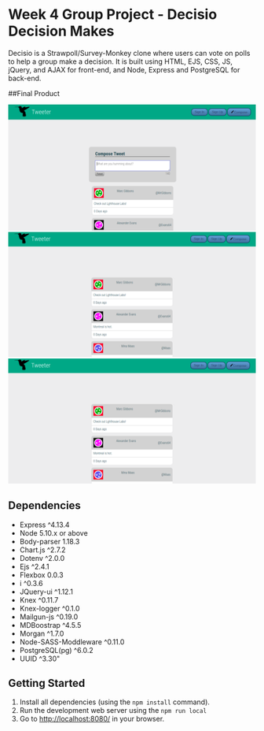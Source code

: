 # Week 4 Group Project - Decisio Decision Makes

Decisio is a Strawpoll/Survey-Monkey clone where users can vote on polls to help a group make a decision.
It is built using HTML, EJS, CSS, JS, jQuery, and AJAX for front-end, and Node, Express and PostgreSQL for back-end.

##Final Product

!["Screenshot of Create Poll page"](https://github.com/IA-n7/tweeter/blob/master/docs/tweet-box.png?raw=true)
!["Screenshot of Poll Index page"](https://github.com/IA-n7/tweeter/blob/master/docs/tweets.png?raw=true)
!["Screenshot of Voting page"](https://github.com/IA-n7/tweeter/blob/master/docs/tweets.png?raw=true)


## Dependencies

- Express ^4.13.4
- Node 5.10.x or above
- Body-parser 1.18.3
- Chart.js ^2.7.2
- Dotenv ^2.0.0
- Ejs ^2.4.1
- Flexbox 0.0.3
- i ^0.3.6
- JQuery-ui ^1.12.1
- Knex ^0.11.7
- Knex-logger ^0.1.0
- Mailgun-js ^0.19.0
- MDBoostrap ^4.5.5
- Morgan ^1.7.0
- Node-SASS-Moddleware ^0.11.0
- PostgreSQL(pg) ^6.0.2
- UUID ^3.30"

## Getting Started

1. Install all dependencies (using the `npm install` command).
2. Run the development web server using the `npm run local`
3. Go to <http://localhost:8080/> in your browser.

